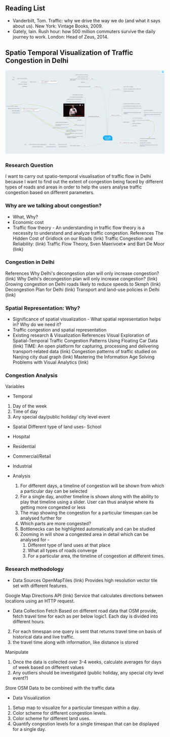 ## Reading List

- Vanderbilt, Tom. Traffic: why we drive the way we do (and what it says about us). New York: Vintage Books, 2009.
- Gately, Iain. Rush hour: how 500 million commuters survive the daily journey to work. London: Head of Zeus, 2014.


## Spatio Temporal Visualization of Traffic Congestion in Delhi


![PREVIEW](https://raw.githubusercontent.com/agaase/msdv-thesis/master/writing/mindmap.png)

### Research Question
I want to carry out spatio-temporal visualisation of traffic flow in Delhi because I want to find out the extent of congestion being faced by different types of roads and areas in order to help the users analyse traffic congestion based on different parameters.


### Why are we talking about congestion?
- What, Why?
- Economic cost
- Traffic flow theory - An understanding in traffic flow theory is a necessity to understand and analyze traffic congestion.
References
The Hidden Cost of Gridlock on our Roads (link)
Traffic Congestion and Reliability: (link)
Traffic Flow Theory, Sven Maerivoet∗ and Bart De Moor (link)

### Congestion in Delhi
References
Why Delhi's decongestion plan will only increase congestion? (link)
Why Delhi's decongestion plan will only increase congestion? (link)
Growing congestion on Delhi roads likely to reduce speeds to 5kmph (link)
Decongestion Plan for Delhi (link)
Transport and land-use policies in Delhi (link)

### Spatial Representation: Why?
- Significance of spatial visualization - What spatial representation helps in? Why do we need it?
- Traffic congestion and spatial representation
- Existing research & Visualization
References
Visual Exploration of Spatial-Temporal Traffic Congestion Patterns Using Floating Car Data (link)
TIME: An open platform for capturing, processing and delivering transport-related data (link)
Congestion patterns of traffic studied on Nanjing city dual graph (link)
Mastering the Information Age Solving Problems with Visual Analytics (link)


### Congestion Analysis
Variables
- Temporal
1. Day of the week
2. Time of day
3. Any special day/public holiday/ city level event

- Spatial
Different type of land uses- School
- Hospital
- Residential
- Commercial/Retail
- Industrial

- Analysis
  1. For different days, a timeline of congestion will be shown from which a particular day can be selected
  2. For a single day, another timeline is shown along with the ability to play that timeline using a slider. User can thus analyse where its getting more congested or less 
  3. The map showing the congestion for a particular timespan can be analysed further for
	1. Which parts are more congested?
	2. Bottlenecks can be highlighted automatically and can be studied
	3. Zooming in will show a congested area in detail which can be analysed for - 
		1. Different type of land uses at that place
		2. What all types of roads converge 
		3. For a particular area, the timeline of congestion at different times.
    
    
### Research methodology
- Data Sources
OpenMapTiles (link)
Provides high resolution vector tile set with different features.

Google Map Directions API (link)
Service that calculates directions between locations using an HTTP request.

- Data Collection
Fetch
Based on different road data that OSM provide, fetch travel time for each as per below logic1. Each day is divided into different hours.
2. For each timespan one query is sent that returns travel time on basis of historical data and live traffic.
3. the travel time along with information, like distance is stored

Manipulate
1. Once the data is collected over 3-4 weeks, calculate averages for days of week based on different values
2. Any outliers should be investigated (public holiday, any special city level event?)

Store
OSM Data to be combined with the traffic data

- Data Visualization
1. Setup map to visualize for a particular timespan within a day.
2. Color scheme for different congestion levels.
3. Color scheme for different land uses.
4. Quantify congestion levels for a single timespan that can be displayed for a single day.

